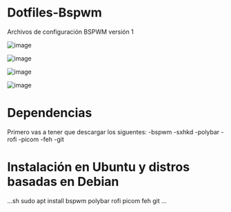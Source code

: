 # Dotfiles-Bspwm
Archivos de configuración BSPWM versión 1

![image](https://user-images.githubusercontent.com/118281223/221341784-2f1a9884-9c72-4e1a-9fd1-426fc09da727.png)

![image](https://user-images.githubusercontent.com/118281223/221342520-f00b7e87-94e3-4c75-a95b-4b0d73fe0b09.png)

![image](https://user-images.githubusercontent.com/118281223/221342530-4440c1cc-34d9-4434-91be-b90fcb73c4a7.png)

![image](https://user-images.githubusercontent.com/118281223/221343083-bef0c982-81f6-4943-9b75-9c617c84aa2e.png)

# Dependencias  

Primero vas a tener que descargar los siguentes: 
-bspwm 
-sxhkd
-polybar
-rofi
-picom
-feh
-git

# Instalación en Ubuntu y distros basadas en Debian 
...sh
sudo apt install bspwm polybar rofi picom feh git 
...
